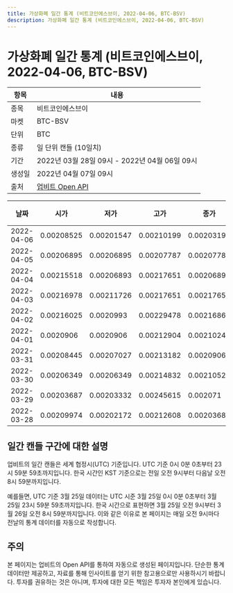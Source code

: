 ```yaml
---
title: 가상화폐 일간 통계 (비트코인에스브이, 2022-04-06, BTC-BSV)
description: 가상화폐 일간 통계 (비트코인에스브이, 2022-04-06, BTC-BSV)
---
```



가상화폐 일간 통계 (비트코인에스브이, 2022-04-06, BTC-BSV)
===

|항목|내용|
|--|--|
|종목|비트코인에스브이|
|마켓|BTC-BSV|
|단위|BTC|
|종류|일 단위 캔들 (10일치)|
|기간|2022년 03월 28일 09시 - 2022년 04월 06일 09시|
|생성일|2022년 04월 07일 09시|
|출처|[업비트 Open API](https://docs.upbit.com)|


|날짜|시가|저가|고가|종가|비고|
|--|--|--|--|--|--|
|2022-04-06|0.00208525|0.00201547|0.00210199|0.0020319|    |
|2022-04-05|0.00206895|0.00206895|0.00207787|0.00207787|    |
|2022-04-04|0.00215518|0.00206893|0.00217651|0.00206893|    |
|2022-04-03|0.00216978|0.00211726|0.00217651|0.00217651|    |
|2022-04-02|0.00216025|0.0020993|0.00229478|0.00216865|    |
|2022-04-01|0.0020906|0.0020906|0.00212904|0.00210241|    |
|2022-03-31|0.00208445|0.00207027|0.00213182|0.0020906|    |
|2022-03-30|0.00206349|0.00206349|0.00214832|0.00210523|    |
|2022-03-29|0.00203687|0.00203332|0.00245615|0.002071|    |
|2022-03-28|0.00209974|0.00202172|0.00212608|0.00203687|    |


일간 캔들 구간에 대한 설명
---


업비트의 일간 캔들은 세계 협정시(UTC) 기준입니다. 
UTC 기준 0시 0분 0초부터 23시 59분 59초까지입니다. 
한국 시간인 KST 기준으로는 전일 오전 9시부터 다음날 오전 8시 59분까지입니다. 


예를들면, UTC 기준 3월 25일 데이터는 UTC 시준 3월 25일 0시 0분 0초부터 3월 25일 23시 59분 59초까지입니다. 
한국 시간으로 표현하면 3월 25일 오전 9시부터 3월 26일 오전 8시 59분까지입니다. 
이와 같은 이유로 본 페이지는 매일 오전 9시마다 전날의 통계 데이터를 자동으로 작성합니다. 


주의
---


본 페이지는 업비트의 Open API를 통하여 자동으로 생성된 페이지입니다. 
단순한 통계 데이터만 제공하고, 자료를 통해 인사이트를 얻기 위한 참고용으로만 사용하시기 바랍니다. 
투자를 권유하는 것은 아니며, 투자에 대한 모든 책임은 투자자 본인에게 있습니다. 
